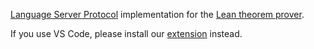 [Language Server Protocol](https://github.com/Microsoft/language-server-protocol) implementation for the [Lean theorem prover](https://leanprover.github.io/).

If you use VS Code, please install our [extension](https://marketplace.visualstudio.com/items?itemName=jroesch.lean) instead.
